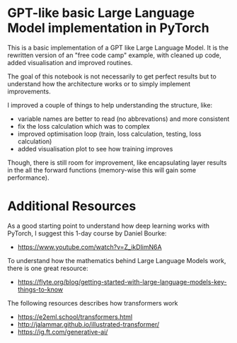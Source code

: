 # GPT-like basic Large Language Model implementation in PyTorch

This is a basic implementation of a GPT like Large Language Model. It is the rewritten version of an "free code camp" example, with cleaned up code, added visualisation and improved routines. 

The goal of this notebook is not necessarily to get perfect results but to understand how the architecture works or to simply implement improvements.

I improved a couple of things to help understanding the structure, like:
- variable names are better to read (no abbrevations) and more consistent
- fix the loss calculation which was to complex
- improved optimisation loop (train, loss calculation, testing, loss calculation)
- added visualisation plot to see how training improves

Though, there is still room for improvement, like encapsulating layer results in the all the forward functions (memory-wise this will gain some performance). 

# Additional Resources

As a good starting point to understand how deep learning works with PyTorch, I suggest this 1-day course by Daniel Bourke: 

- https://www.youtube.com/watch?v=Z_ikDlimN6A

To understand how the mathematics behind Large Language Models work, there is one great resource:

- https://flyte.org/blog/getting-started-with-large-language-models-key-things-to-know

The following resources describes how transformers work

- https://e2eml.school/transformers.html
- http://jalammar.github.io/illustrated-transformer/
- https://ig.ft.com/generative-ai/
